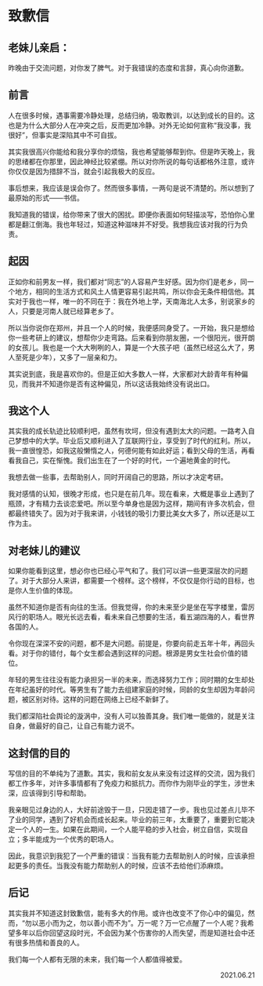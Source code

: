 # 致歉信

## 老妹儿亲启：

昨晚由于交流问题，对你发了脾气。对于我错误的态度和言辞，真心向你道歉。

## 前言

人在很多时候，遇事需要冷静处理，总结归纳，吸取教训，以达到成长的目的。这也是为什么大部分人在冲突之后，反而更加冷静。对外无论如何宣称“我没事，我很好”，但事实是深陷其中不可自拔。

其实我很高兴你能给和我分享你的烦恼，我也希望能够帮到你。但是昨天晚上，我的思绪都在你那里，因此神经比较紧绷。所以对你所说的每句话都格外注意，或许你仅仅是因为措辞不当，就会引起我极大的反应。

事后想来，我应该是误会你了。然而很多事情，一两句是说不清楚的。所以想到了最原始的形式——书信。

我知道我的错误，给你带来了很大的困扰。即便你表面如何轻描淡写，恐怕你心里都是翻江倒海。我也年轻过，知道这种滋味并不好受。我想我应该对我的行为负责。

## 起因

正如你和前男友一样，我们都对“同志”的人容易产生好感。因为你们是老乡，同一个地方，相同的生活方式和风土人情更容易引起共鸣，所以你会无条件相信他。其实对于我也一样，唯一的不同在于：我在外地上学，天南海北人太多，别说家乡的人，只要是河南人就已经算老乡了。

所以当你说你在郑州，并且一个人的时候，我便感同身受了。一开始，我只是想给你一些考研上的建议，想帮你少走弯路。后来看到你朋友圈，一个很阳光，很开朗的女孩儿。我也是一个大大咧咧的人，算是一个大孩子吧（虽然已经这么大了，男人至死是少年），又多了一层亲和力。

其实说到底，我是喜欢你的。但是正如大多数人一样，大家都对大龄青年有种偏见，而我并不知道你是否有这种偏见，所以这话我始终没有说出口。

## 我这个人

其实我的成长轨迹比较顺利吧，虽然有坎坷，但没有遇到太大的问题。一路考入自己梦想中的大学。毕业后又顺利进入了互联网行业，享受到了时代的红利。所以，我一直很惶恐，如我这般懒惰之人，何德何能有如此好运；看到父母的生活，再看看我自己，实在惭愧。我们出生在了一个好的时代，一个遍地黄金的时代。

我想去做一些事，去帮助别人，同时开阔自己的思路，所以才决定考研。

我对感情的认知，很晚才形成，也只是在前几年。现在看来，大概是事业上遇到了瓶颈，才有精力去谈恋爱吧。所以至今单身也是因为这样，期间有许多次机会，但都最终错失了。因为对于我来讲，小钱钱的吸引力要比美女大多了，所以还是以工作为主。

## 对老妹儿的建议

如果你能看到这里，想必你也已经心平气和了。我们可以讲一些更深层次的问题了。对于大部分人来讲，都需要一个榜样。这个榜样，不仅仅是你行动的目标，也是你人生价值的体现。

虽然不知道你是否有向往的生活。但我觉得，你的未来至少是坐在写字楼里，雷厉风行的职场人。眼光长远去看，看未来自己想要的生活，看五湖四海的人，看世界各国的人。

令你现在深深不安的问题，都不是大问题。前提是，你要向前走五年十年，再回头看。对于你的错付，每个女生都会遇到这样的问题。根源是男女生社会价值的错位。

年轻的男生往往没有能力承担另一半的未来，而选择努力工作；同时期的女生却处在年纪虽好的时代。等男生有了能力去组建家庭的时候，同龄的女生却因为年龄问题，被区别对待。这样的问题在网络上已经不新鲜了。

我们都深陷社会舆论的漩涡中，没有人可以独善其身。我们唯一能做的，就是关注自身，做最好的自己，让自己有能力说不。

## 这封信的目的

写信的目的不单纯为了道歉。其实，我和前女友从来没有过这样的交流，因为我们都工作多年，对许多事情都有了免疫力和抵抗力。而你作为刚毕业的学生，涉世未深，应该得到引导和帮助。

我亲眼见过身边的人，大好前途毁于一旦，只因走错了一步。我也见过差点儿毕不了业的同学，遇到了好机会而成长起来。毕业的前三年，太重要了，重要到它能决定一个人的一生。如果在此期间，一个人能平稳的步入社会，树立自信，实现自立；多半能成为一个优秀的职场人。

因此，我意识到我犯了一个严重的错误：当我有能力去帮助别人的时候，应该承担起更多的责任。当我没有能力帮助别人的时候，应该不去给他们添麻烦。

## 后记

其实我并不知道这封致歉信，能有多大的作用。或许也改变不了你心中的偏见，然而，“勿以恶小而为之，勿以善小而不为”。万一呢？万一它点醒了一个人呢？我希望多年以后你回望这段时光，不会因为某个伤害你的人而失望，而是知道社会中还有很多热情和善良的人。

我们每一个人都有无限的未来，我们每一个人都值得被爱。

<span style="float:right;">2021.06.21</span>